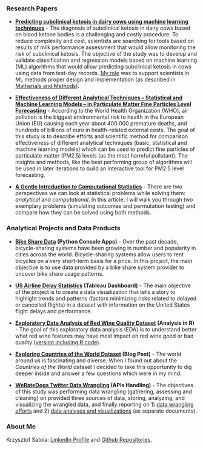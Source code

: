 ### **Research Papers**

- **[Predicting subclinical ketosis in dairy cows using machine learning techniques](https://www.mdpi.com/2076-2615/11/7/2131)** - The diagnosis of subclinical ketosis in dairy cows based on blood ketone bodies is a challenging and costly procedure. To reduce complexity and cost, scientists are searching for tools based on results of milk performance assessment that would allow monitoring the risk of subclinical ketosis. The objective of the study was to develop and validate classification and regression models based on machine learning (ML) algorithms that would allow predicting subclinical ketosis in cows using data from test-day records. [My role](https://www.mdpi.com/2076-2615/11/7/2131/htm#html-ack) was to support scientists in ML methods proper design and implementation (as described in [Matherials and Methods](https://www.mdpi.com/2076-2615/11/7/2131/htm#sec2-animals-11-02131)).

- **[Effectiveness of Different Analytical Techniques – Statistical and Machine Learning Models – in Particulate Matter Fine Particles Level Forecasting](https://ksatola.github.io/projects/air_pollution_phase01/air-pollution-phase-01.html)** - According to the World Health Organization (WHO), air pollution is the biggest environmental risk to health in the European Union (EU) causing each year about 400 000 premature deaths, and hundreds of billions of euro in health-related external costs. The goal of this study is to describe efforts and scientific method for comparison effectiveness of different analytical techniques (basic, statistical and machine learning models) which can be used to predict fine particles of particulate matter (PM2.5) levels (as the most harmful pollutant). The insights and methods, like the best performing group of algorithms will be used in later iterations to build an interactive tool for PM2.5 level forecasting.

- **[A Gentle Introduction to Computational Statistics](https://github.com/ksatola/Computational-Statistics/blob/master/README.md)** - There are two perspectives we can look at statistical problems while solving them: _analytical_ and _computational_. In this article, I will walk you through two exemplary problems (simulating outcomes and permutation testing) and compare how they can be solved using both methods.


### **Analytical Projects and Data Products**

- **[Bike Share Data](https://github.com/ksatola/Bike-Share-Data) (Python Console Apps)** - Over the past decade, bicycle-sharing systems have been growing in number and popularity in cities across the world. Bicycle-sharing systems allow users to rent bicycles on a very short-term basis for a price. In this project, the main objective is to use data provided by a bike share system provider to uncover bike share usage patterns.

- **[US Airline Delay Statistics](https://github.com/ksatola/US-Airline-Delay-Statistics) (Tableau Dashboard)** - The main objective of the project is to create a data visualization that tells a story to highlight trends and patterns (factors minimizing risks related to delayed or cancelled flights) in a dataset with information on the United States flight delays and performance.

- **[Exploratory Data Analysis of Red Wine Quality Dataset](https://ksatola.github.io/projects/EDA_RedWineQuality_Final.html) (Analysis in R)** - The goal of this exploratory data analysis (EDA) is to understand better what red wine features may have most impact on red wine good or bad quality ([version including R code](https://ksatola.github.io/projects/EDA_RedWineQuality_FinalwithCode.html)).

- **[Exploring Countries of the World Dataset](https://github.com/ksatola/Countries-of-the-World/blob/master/BlogPost.md) (Blog Post)** - The world around us is fascinating and diverse. When I found out about the _Countries of the World_ dataset I decided to take this opportunity to dig deeper inside and answer a few questions which were in my mind.

- **[WeRateDogs Twitter Data Wrangling](https://ksatola.github.io/projects/wrangle_act.html) (APIs Handling)** - The objectives of this study was performing data wrangling (gathering, assessing and cleaning) on provided three sources of data, storing, analyzing, and visualizing the wrangled data, and finally reporting on 1) [data wrangling efforts](https://ksatola.github.io/projects/wrangle_report.pdf) and 2) [data analyses and visualizations](https://ksatola.github.io/projects/wrangle_preso.pdf) (as separate documents).


### **About Me**

Krzysztof Satola: [LinkedIn Profile](https://www.linkedin.com/in/ksatola/) and [Github Repositories](https://github.com/ksatola).
